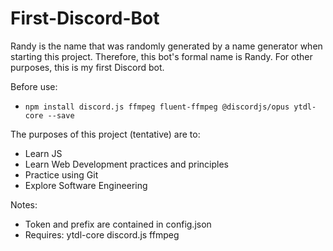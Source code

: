 # First-Discord-Bot
Randy is the name that was randomly generated by a name generator when starting this project. Therefore, this bot's formal name is Randy. For other purposes, this is my first Discord bot. 

Before use:
- `npm install discord.js ffmpeg fluent-ffmpeg @discordjs/opus ytdl-core --save`

The purposes of this project (tentative) are to: 
- Learn JS
- Learn Web Development practices and principles
- Practice using Git 
- Explore Software Engineering 

Notes: 
- Token and prefix are contained in config.json
- Requires: ytdl-core discord.js ffmpeg
